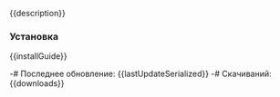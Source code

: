 {{description}}

### Установка
{{installGuide}}

-# Последнее обновление: {{lastUpdateSerialized}}
-# Скачиваний: {{downloads}}
